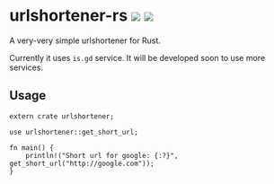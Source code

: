 # urlshortener-rs [![](https://meritbadge.herokuapp.com/urlshortener)](https://crates.io/crates/urlshortener) [![](https://travis-ci.org/vityafx/urlshortener-rs.svg?branch=master)](https://travis-ci.org/vityafx/urlshortener-rs)


A very-very simple urlshortener for Rust.

Currently it uses `is.gd` service.
It will be developed soon to use more services.

## Usage
```
extern crate urlshortener;

use urlshortener::get_short_url;

fn main() {
    println!("Short url for google: {:?}", get_short_url("http://google.com"));
}
```
